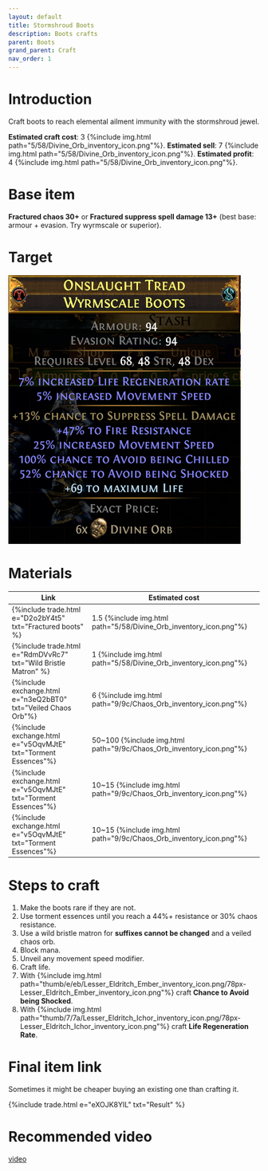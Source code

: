 ```yaml
---
layout: default
title: Stormshroud Boots
description: Boots crafts
parent: Boots
grand_parent: Craft
nav_order: 1
---
```


# Introduction

Craft boots to reach elemental ailment immunity with the stormshroud jewel.

**Estimated craft cost**: 3 {%include img.html path="5/58/Divine_Orb_inventory_icon.png"%}.
**Estimated sell**: 7 {%include img.html path="5/58/Divine_Orb_inventory_icon.png"%}.
**Estimated profit**: 4 {%include img.html path="5/58/Divine_Orb_inventory_icon.png"%}.

# Base item

**Fractured chaos 30+** or  **Fractured suppress spell damage 13+** (best base: armour + evasion. Try wyrmscale or superior).

# Target

![image tooltip here](/assets/images/stormshroud-boots.png)

# Materials
 
 |Link|Estimated cost|
 |-|-|
 |{%include trade.html e="D2o2bY4t5" txt="Fractured boots" %}    | 1.5 {%include img.html path="5/58/Divine_Orb_inventory_icon.png"%}  |
 |{%include trade.html e="RdmDVvRc7" txt="Wild Bristle Matron" %}| 1   {%include img.html path="5/58/Divine_Orb_inventory_icon.png"%}  |
 |{%include exchange.html e="n3eQ2bBT0" txt="Veiled Chaos Orb"%} | 6   {%include img.html path="9/9c/Chaos_Orb_inventory_icon.png"%}   |
 |{%include exchange.html e="v5OqvMJtE" txt="Torment Essences"%} | 50~100 {%include img.html path="9/9c/Chaos_Orb_inventory_icon.png"%}|
 |{%include exchange.html e="v5OqvMJtE" txt="Torment Essences"%} | 10~15 {%include img.html path="9/9c/Chaos_Orb_inventory_icon.png"%} |
 |{%include exchange.html e="v5OqvMJtE" txt="Torment Essences"%} | 10~15 {%include img.html path="9/9c/Chaos_Orb_inventory_icon.png"%} |
 

# Steps to craft

 1. Make the boots rare if they are not.
 2. Use torment essences until you reach a 44%+ resistance or 30% chaos resistance.
 3. Use a wild bristle matron for **suffixes cannot be changed** and a veiled chaos orb.
 4. Block mana.
 5. Unveil any movement speed modifier.
 6. Craft life.
 7. With {%include img.html path="thumb/e/eb/Lesser_Eldritch_Ember_inventory_icon.png/78px-Lesser_Eldritch_Ember_inventory_icon.png"%} craft **Chance to Avoid being Shocked**.
 8. With {%include img.html path="thumb/7/7a/Lesser_Eldritch_Ichor_inventory_icon.png/78px-Lesser_Eldritch_Ichor_inventory_icon.png"%} craft **Life Regeneration Rate**.

# Final item link

Sometimes it might be cheaper buying an existing one than crafting it.

{%include trade.html e="eXOJK8YIL" txt="Result" %}

# Recommended video

[video](https://www.youtube.com/watch?v=mvcDveMVlqk)
